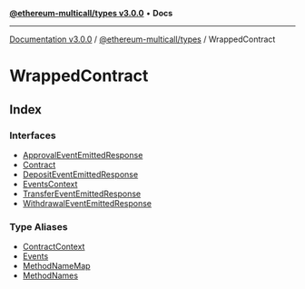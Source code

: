 [**@ethereum-multicall/types v3.0.0**](../../README.md) • **Docs**

***

[Documentation v3.0.0](../../../../packages.md) / [@ethereum-multicall/types](../../README.md) / WrappedContract

# WrappedContract

## Index

### Interfaces

- [ApprovalEventEmittedResponse](interfaces/ApprovalEventEmittedResponse.md)
- [Contract](interfaces/Contract.md)
- [DepositEventEmittedResponse](interfaces/DepositEventEmittedResponse.md)
- [EventsContext](interfaces/EventsContext.md)
- [TransferEventEmittedResponse](interfaces/TransferEventEmittedResponse.md)
- [WithdrawalEventEmittedResponse](interfaces/WithdrawalEventEmittedResponse.md)

### Type Aliases

- [ContractContext](type-aliases/ContractContext.md)
- [Events](type-aliases/Events.md)
- [MethodNameMap](type-aliases/MethodNameMap.md)
- [MethodNames](type-aliases/MethodNames.md)
